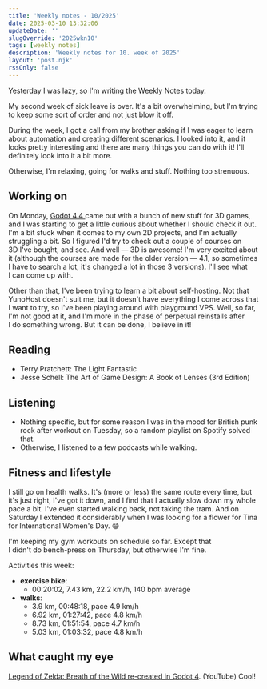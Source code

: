 ```yaml
---
title: 'Weekly notes - 10/2025'
date: 2025-03-10 13:32:06
updateDate: ''
slugOverride: '2025wkn10'
tags: [weekly notes]
description: 'Weekly notes for 10. week of 2025'
layout: 'post.njk'
rssOnly: false
---
```

Yesterday I was lazy, so I'm writing the Weekly Notes today.

My second week of sick leave is over. It's a bit overwhelming, but I'm trying to keep some sort of order and not just blow it off.

During the week, I got a call from my brother asking if I was eager to learn about automation and creating different scenarios. I looked into it, and it looks pretty interesting and there are many things you can do with it! I'll definitely look into it a bit more.

Otherwise, I'm relaxing, going for walks and stuff. Nothing too strenuous. 

## Working on

On Monday, [Godot 4.4 ](https://godotengine.org/releases/4.4/) came out with a bunch of new stuff for 3D games, and I was starting to get a little curious about whether I should check it out. I'm a bit stuck when it comes to my own 2D projects, and I'm actually struggling a bit. So I figured I'd try to check out a couple of courses on 3D I've bought, and see. And well — 3D is awesome! I'm very excited about it (although the courses are made for the older version — 4.1, so sometimes I have to search a lot, it's changed a lot in those 3 versions). I'll see what I can come up with.

Other than that, I've been trying to learn a bit about self-hosting. Not that YunoHost doesn't suit me, but it doesn't have everything I come across that I want to try, so I've been playing around with playground VPS. Well, so far, I'm not good at it, and I'm more in the phase of perpetual reinstalls after I do something wrong. 
But it can be done, I believe in it!

## Reading

- Terry Pratchett: The Light Fantastic
- Jesse Schell: The Art of Game Design: A Book of Lenses (3rd Edition)

## Listening

- Nothing specific, but for some reason I was in the mood for British punk rock after workout on Tuesday, so a random playlist on Spotify solved that.
- Otherwise, I listened to a few podcasts while walking.

## Fitness and lifestyle

I still go on health walks. It's (more or less) the same route every time, but it's just right, I've got it down, and I find that I actually slow down my whole pace a bit. I've even started walking back, not taking the tram. And on Saturday I extended it considerably when I was looking for a flower for Tina for International Women's Day. 😅

I'm keeping my gym workouts on schedule so far. Except that I didn't do bench-press on Thursday, but otherwise I'm fine.

Activities this week:
- **exercise bike**:
    - 00:20:02, 7.43 km, 22.2 km/h, 140 bpm average
- **walks**:
    - 3.9 km, 00:48:18, pace 4.9 km/h 
    - 6.92 km, 01:27:42, pace 4.8 km/h 
    - 8.73 km, 01:51:54, pace 4.7 km/h
    - 5.03 km, 01:03:32, pace 4.8 km/h

## What caught my eye
[Legend of Zelda: Breath of the Wild re-created in Godot 4](https://www.youtube.com/watch?v=AoGOIiBo4Eg). (YouTube) Cool!